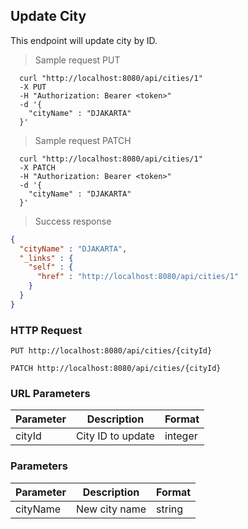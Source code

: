 ## Update City
This endpoint will update city by ID.

> Sample request PUT

```shell
  curl "http://localhost:8080/api/cities/1"
  -X PUT
  -H "Authorization: Bearer <token>"
  -d '{
    "cityName" : "DJAKARTA"
  }'
```

> Sample request PATCH

```shell
  curl "http://localhost:8080/api/cities/1"
  -X PATCH
  -H "Authorization: Bearer <token>"
  -d '{
    "cityName" : "DJAKARTA"
  }'
```

> Success response

```json
{
  "cityName" : "DJAKARTA",
  "_links" : {
    "self" : {
      "href" : "http://localhost:8080/api/cities/1"
    }
  }
}
```

### HTTP Request

`PUT http://localhost:8080/api/cities/{cityId}`

`PATCH http://localhost:8080/api/cities/{cityId}`

### URL Parameters

Parameter | Description | Format
--------- | ----------- | ---------
cityId | City ID to update | integer

### Parameters

Parameter | Description | Format
--------- | ----------- | ---------
cityName | New city name | string